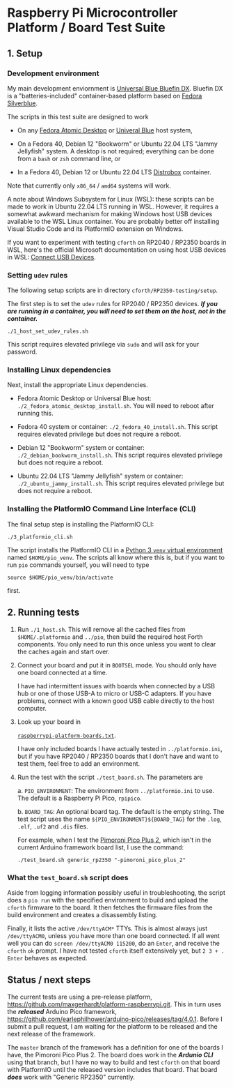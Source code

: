 # Raspberry Pi Microcontroller Platform / Board Test Suite

## 1. Setup

### Development environment

My main development enviornment is [Universal Blue Bluefin
DX](https://projectbluefin.io/ "Bluefin Home Page"). Bluefin DX is a
"batteries-included" container-based platform based on [Fedora
Silverblue](https://fedoraproject.org/atomic-desktops/silverblue/
"Fedora Silverblue Home Page").

The scripts in this test suite are designed to work

-   On any [Fedora Atomic Desktop](https://fedoraproject.org/atomic-desktops/
    "Fedora Atomic Desktops Home Page") or
    [Univeral Blue](https://universal-blue.org/ "Universal Blue Home Page")
    host system,

-   On a Fedora 40, Debian 12 "Bookworm" or Ubuntu 22.04 LTS "Jammy Jellyfish"
    system. A desktop is not required; everything can be done from a `bash`
    or `zsh` command line, or

-   In a Fedora 40, Debian 12 or Ubuntu 22.04 LTS
    [Distrobox](https://distrobox.it/ "Distrobox Home Page") container.

Note that currently only `x86_64` / `amd64` systems will work.

A note about Windows Subsystem for Linux (WSL): these scripts can be
made to work in Ubuntu 22.04 LTS running in WSL. However, it requires a
somewhat awkward mechanism for making Windows host USB devices available
to the WSL Linux container. You are probably better off installing
Visual Studio Code and its PlatformIO extension on Windows.

If you want to experiment with testing `cforth` on RP2040 / RP2350 boards
in WSL, here's the official Microsoft documentation on using host USB
devices in WSL:
[Connect USB Devices](https://learn.microsoft.com/en-us/windows/wsl/connect-usb
"Microsoft Documentation for USBIPD").

### Setting `udev` rules

The following setup scripts are in directory `cforth/RP2350-testing/setup`.

The first step is to set the `udev` rules for RP2040 / RP2350 devices. ***If
you are running in a container, you will need to set them on the host,
not in the container.***

```
./1_host_set_udev_rules.sh
```

This script requires elevated privilege via `sudo` and will ask for your
password.

### Installing Linux dependencies

Next, install the appropriate Linux dependencies.

-   Fedora Atomic Desktop or Universal Blue host:
    `./2_fedora_atomic_desktop_install.sh`. You will need to reboot
    after running this.

-   Fedora 40 system or container: `./2_fedora_40_install.sh`. This
    script requires elevated privilege but does not require a reboot.

-   Debian 12 "Bookworm" system or container:
    `./2_debian_bookworm_install.sh`. This script requires elevated
    privilege but does not require a reboot.

-   Ubuntu 22.04 LTS "Jammy Jellyfish" system or container:
    `./2_ubuntu_jammy_install.sh`. This script requires elevated
    privilege but does not require a reboot.

### Installing the PlatformIO Command Line Interface (CLI)

The final setup step is installing the PlatformIO CLI:

```
./3_platformio_cli.sh
```

The script installs the PlatformIO CLI in a [Python 3 `venv` virtual
environment](https://docs.python.org/3/library/venv.html
"venv — Creation of virtual environments") named `$HOME/pio_venv`.
The scripts all know where this is, but if you want to run `pio`
commands yourself, you will need to type

```
source $HOME/pio_venv/bin/activate
```

first.

## 2. Running tests

1.  Run `./1_host.sh`. This will remove all the cached files from
    `$HOME/.platformio` and `../pio`, then build the required host Forth
    components. You only need to run this once unless you want to clear
    the caches again and start over.

2.  Connect your board and put it in `BOOTSEL` mode. You should only
    have one board connected at a time.

    I have had intermittent issues with boards when connected by a USB
    hub or one of those USB-A to micro or USB-C adapters. If you have
    problems, connect with a known good USB cable directly to the host
    computer.

3.  Look up your board in

    [`raspberrypi-platform-boards.txt`](https://github.com/AlgoCompSynth/cforth/blob/master/RP2350-testing/raspberrypi-platform-boards.txt).

    I have only included boards I have actually tested in
    `../platformio.ini`, but if you have RP2040 / RP2350 boards that I
    don't have and want to test them, feel free to add an environment.

4.  Run the test with the script `./test_board.sh`. The parameters are

    a.  `PIO_ENVIRONMENT`: The environment from `../platformio.ini` to
        use. The default is a Raspberry Pi Pico, `rpipico`.

    b.  `BOARD_TAG`: An optional board tag. The default is the empty
        string. The test script uses the name
        `${PIO_ENVIRONMENT}${BOARD_TAG}` for the `.log`, `.elf`, `.uf2`
        and `.dis` files.

    For example, when I test the [Pimoroni Pico Plus
    2](https://shop.pimoroni.com/products/pimoroni-pico-plus-2?variant=42092668289107),
    which isn't in the current Arduino framework board list, I use the
    command:

    ```
    ./test_board.sh generic_rp2350 "-pimoroni_pico_plus_2"
    ```

### What the `test_board.sh` script does

Aside from logging information possibly useful in troubleshooting, the
script does a `pio run` with the specified environment to build and
upload the `cforth` firmware to the board. It then fetches the firmware
files from the build environment and creates a disassembly listing.

Finally, it lists the active `/dev/ttyACM*` TTYs. This is almost always
just `/dev/ttyACM0`, unless you have more than one board connected. If
all went well you can do `screen /dev/ttyACM0 115200`, do an `Enter`,
and receive the `cforth` `ok` prompt. I have not tested `cforth` itself
extensively yet, but `2 3 + . Enter` behaves as expected.

## Status / next steps

The current tests are using a pre-release platform,
<https://github.com/maxgerhardt/platform-raspberrypi.git>. This in turn
uses the ***released*** Arduino Pico framework,
<https://github.com/earlephilhower/arduino-pico/releases/tag/4.0.1>.
Before I submit a pull request, I am waiting for the platform to be
released and the next release of the framework.

The `master` branch of the framework has a definition for one of the
boards I have, the Pimoroni Pico Plus 2. The board does work in the
***Ardunio CLI*** using that branch, but I have no way to build and test
`cforth` on that board with PlatformIO until the released version
includes that board. That board ***does*** work with "Generic RP2350"
currently.
